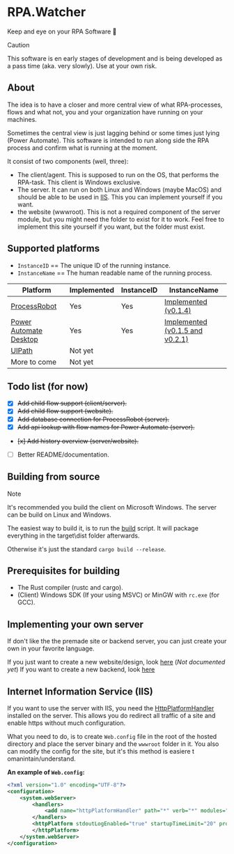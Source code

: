 # RPA.Watcher
Keep and eye on your RPA Software 🧐

> [!CAUTION]
> This software is en early stages of development and is being developed as a pass time (aka. very slowly). Use at your own risk.

## About
The idea is to have a closer and more central view of what RPA-processes, flows and what not, you and your organization have running on your machines.

Sometimes the central view is just lagging behind or some times just lying (Power Automate). This software is intended to run along side the RPA process and confirm what is running at the moment.

It consist of two components (well, three):
- The client/agent. This is supposed to run on the OS, that performs the RPA-task. This client is Windows exclusive.
- The server. It can run on both Linux and Windows (maybe MacOS) and should be able to be used in [IIS](https://en.wikipedia.org/wiki/Internet_Information_Services). This you can implement yourself if you want.
- the website (wwwroot). This is not a required component of the server module, but you might need the folder to exist for it to work. Feel free to implement this site yourself if you want, but the folder must exist.

## Supported platforms
- `InstanceID` == The unique ID of the running instance.
- `InstanceName` == The human readable name of the running process.

| Platform       | Implemented | InstanceID | InstanceName |
| -------------- | ----------- | ---------- | ------------ |
| [ProcessRobot](https://learn.microsoft.com/en-us/power-automate/desktop-flows/softomotive-migrator) | Yes | Yes | [Implemented (v0.1.4)](ProcessRobotDB.md) |
| [Power Automate Desktop](https://powerautomate.microsoft.com) | Yes | Yes | [Implemented (v0.1.5 and v0.2.1)](PowerAutomateAPI.md) |
| [UIPath](https://uipath.com) | Not yet |  | |
| More to come | Not yet |  |  |

## Todo list (for now)
- [x] <s>Add child flow support (client/server).</s>
- [x] <s>Add child flow support (website).</s>
- [x] <s>Add database connection for ProcessRobot (server).</s>
- [x] <s>Add api lookup with flow names for Power Automate (server).</s>
- <s>[x] Add history overview (server/website).</s>
- [ ] Better README/documentation.

## Building from source
> [!NOTE]
> It's recommended you build the client on Microsoft Windows. The server can be build on Linux and Windows.

The easiest way to build it, is to run the [build](Build.cmd) script. It will package everything in the target\dist folder afterwards.

Otherwise it's just the standard `cargo build --release`.

## Prerequisites for building
- The Rust compiler (rustc and cargo).
- (Client) Windows SDK (If your using MSVC) or MinGW with `rc.exe` (for GCC).

## Implementing your own server
If don't like the the premade site or backend server, you can just create your own in your favorite language.

If you just want to create a new website/design, look [here](NewWebsite.md) (*Not documented yet*)
If you want to create a new backend, look [here](NewServer.md)

## Internet Information Service (IIS)
If you want to use the server with IIS, you need the [HttpPlatformHandler](https://www.iis.net/downloads/microsoft/httpplatformhandler) installed on the server. This allows you do redirect all traffic of a site and enable https without much configuration.

What you need to do, is to create `Web.config` file in the root of the hosted directory and place the server binary and the `wwwroot` folder in it. You also can modify the config for the site, but it's this method is easiere t omanintain/understand.

**An example of `Web.config`:**
```xml
<?xml version="1.0" encoding="UTF-8"?>
<configuration>
    <system.webServer>
        <handlers>
            <add name="httpPlatformHandler" path="*" verb="*" modules="httpPlatformHandler" resourceType="Unspecified" requireAccess="Script" />
        </handlers>
        <httpPlatform stdoutLogEnabled="true" startupTimeLimit="20" processPath="<PATH_TO_FOLDER>\rpa-watcher-srv.exe">
        </httpPlatform>
    </system.webServer>
</configuration>
```
